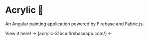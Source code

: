 # Acrylic 🎨

An Angular painting application powered by Firebase and Fabric.js.

View it here! → [acrylic-31bca.firebaseapp.com/] ←
